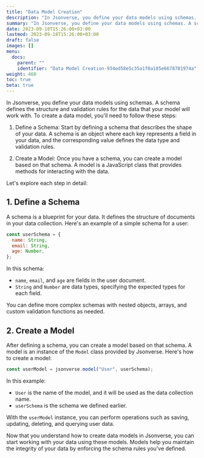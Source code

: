 ```yaml
---
title: "Data Model Creation"
description: "In Jsonverse, you define your data models using schemas. A schema defines the structure and validation rules for the data that your model will work with. To create a data model, you'll need to follow these steps:"
summary: "In Jsonverse, you define your data models using schemas. A schema defines the structure and validation rules for the data that your model will work with. To create a data model, you'll need to follow these steps:"
date: 2023-09-18T15:26:00+03:00
lastmod: 2023-09-18T15:26:00+03:00
draft: false
images: []
menu:
  docs:
    parent: ""
    identifier: "Data Model Creation-934ed58e5c35a1f8a185e6678701974a"
weight: 460
toc: true
beta: true
---
```


In Jsonverse, you define your data models using schemas. A schema defines the structure and validation rules for the data that your model will work with. To create a data model, you'll need to follow these steps:

1. Define a Schema: Start by defining a schema that describes the shape of your data. A schema is an object where each key represents a field in your data, and the corresponding value defines the data type and validation rules.

2. Create a Model: Once you have a schema, you can create a model based on that schema. A model is a JavaScript class that provides methods for interacting with the data.

Let's explore each step in detail:

## 1. Define a Schema

A schema is a blueprint for your data. It defines the structure of documents in your data collection. Here's an example of a simple schema for a user:

```js
const userSchema = {
  name: String,
  email: String,
  age: Number,
};
```

In this schema:

- `name`, `email`, and `age` are fields in the user document.
- `String` and `Number` are data types, specifying the expected types for each field.

You can define more complex schemas with nested objects, arrays, and custom validation functions as needed.

## 2. Create a Model

After defining a schema, you can create a model based on that schema. A model is an instance of the `Model` class provided by Jsonverse. Here's how to create a model:

```js
const userModel = jsonverse.model("User", userSchema);
```

In this example:

- `User` is the name of the model, and it will be used as the data collection name.
- `userSchema` is the schema we defined earlier.

With the `userModel` instance, you can perform operations such as saving, updating, deleting, and querying user data.

Now that you understand how to create data models in Jsonverse, you can start working with your data using these models. Models help you maintain the integrity of your data by enforcing the schema rules you've defined.
